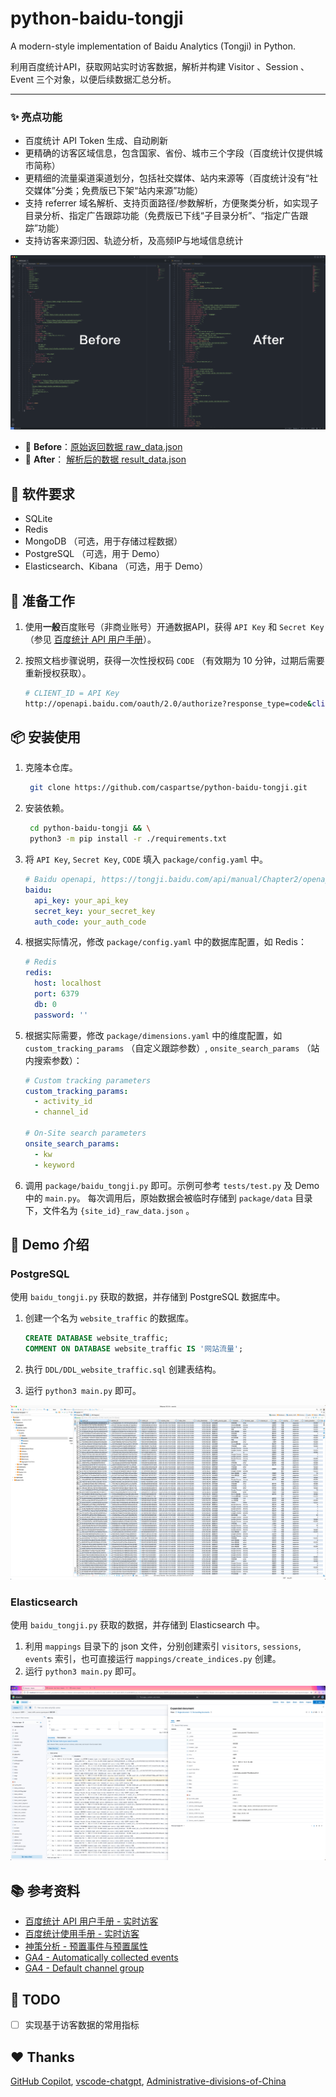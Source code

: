 # python-baidu-tongji

A modern-style implementation of Baidu Analytics (Tongji) in Python.

利用百度统计API，获取网站实时访客数据，解析并构建 Visitor 、Session 、Event 三个对象，以便后续数据汇总分析。

---

### ✨ 亮点功能

- 百度统计 API Token 生成、自动刷新
- 更精确的访客区域信息，包含国家、省份、城市三个字段（百度统计仅提供城市简称）
- 更精细的流量渠道渠道划分，包括社交媒体、站内来源等（百度统计没有“社交媒体”分类；免费版已下架“站内来源”功能）
- 支持 referrer 域名解析、支持页面路径/参数解析，方便聚类分析，如实现子目录分析、指定广告跟踪功能（免费版已下线“子目录分析”、“指定广告跟踪”功能）
- 支持访客来源归因、轨迹分析，及高频IP与地域信息统计

![before_after](assets/screenshots/before_after.png)

- 🤔 **Before**：[原始返回数据 raw_data.json](./tests/16847648_raw_data.json)
- 🤩 **After**： [解析后的数据 result_data.json](./tests/16847648_result_data.json)


## 🧩 软件要求

- SQLite
- Redis
- MongoDB （可选，用于存储过程数据）
- PostgreSQL （可选，用于 Demo）
- Elasticsearch、Kibana （可选，用于 Demo）


## 🏁 准备工作

1. 使用**一般**百度账号（非商业账号）开通数据API，获得 `API Key` 和 `Secret Key` （参见 [百度统计 API 用户手册](https://tongji.baidu.com/api/manual/)）。
2. 按照文档步骤说明，获得一次性授权码 `CODE` （有效期为 10 分钟，过期后需要重新授权获取）。

    ```Bash
    # CLIENT_ID = API Key
    http://openapi.baidu.com/oauth/2.0/authorize?response_type=code&client_id={CLIENT_ID}&redirect_uri=oob&scope=basic&display=popup
    ```


## 📦 安装使用

1. 克隆本仓库。

   ```Bash
    git clone https://github.com/caspartse/python-baidu-tongji.git
    ```

2. 安装依赖。

   ```Bash
    cd python-baidu-tongji && \
    python3 -m pip install -r ./requirements.txt
   ```

3. 将 `API Key`, `Secret Key`, `CODE` 填入 `package/config.yaml` 中。

    ```YAML
    # Baidu openapi, https://tongji.baidu.com/api/manual/Chapter2/openapi.html
    baidu:
      api_key: your_api_key
      secret_key: your_secret_key
      auth_code: your_auth_code
    ```

4. 根据实际情况，修改 `package/config.yaml` 中的数据库配置，如 Redis：

    ```YAML
    # Redis
    redis:
      host: localhost
      port: 6379
      db: 0
      password: ''
    ```

5. 根据实际需要，修改 `package/dimensions.yaml` 中的维度配置，如 `custom_tracking_params` （自定义跟踪参数）, `onsite_search_params` （站内搜索参数）：

    ```YAML
    # Custom tracking parameters
    custom_tracking_params:
      - activity_id
      - channel_id

    # On-Site search parameters
    onsite_search_params:
      - kw
      - keyword
    ```

6. 调用 `package/baidu_tongji.py` 即可。示例可参考 `tests/test.py` 及 Demo 中的 `main.py`。
   每次调用后，原始数据会被临时存储到 `package/data` 目录下，文件名为 `{site_id}_raw_data.json` 。


## 🐣 Demo 介绍

### PostgreSQL

使用 `baidu_tongji.py` 获取的数据，并存储到 PostgreSQL 数据库中。

1. 创建一个名为 `website_traffic` 的数据库。

    ```SQL
    CREATE DATABASE website_traffic;
    COMMENT ON DATABASE website_traffic IS '网站流量';
    ```

2. 执行 `DDL/DDL_website_traffic.sql` 创建表结构。
3. 运行 `python3 main.py` 即可。

![PostgreSQL](assets/screenshots/demo_postgresql.png)

### Elasticsearch

使用 `baidu_tongji.py` 获取的数据，并存储到 Elasticsearch 中。

1. 利用 `mappings` 目录下的 json 文件，分别创建索引 `visitors`, `sessions`, `events` 索引，也可直接运行 `mappings/create_indices.py` 创建。
2. 运行 `python3 main.py` 即可。

![Elasticsearch](assets/screenshots/demo_elasticsearch.png)


## 📚 参考资料

- [百度统计 API 用户手册 - 实时访客](https://tongji.baidu.com/api/manual/Chapter1/trend_latest_a.html)
- [百度统计使用手册 - 实时访客](https://tongji.baidu.com/holmes/Analytics/%E4%BA%A7%E5%93%81%E4%BD%BF%E7%94%A8%E6%8C%87%E5%8D%97/%E6%A6%82%E8%A7%88/%E6%B5%81%E9%87%8F%E5%88%86%E6%9E%90/%E5%AE%9E%E6%97%B6%E8%AE%BF%E5%AE%A2/)
- [神策分析 - 预置事件与预置属性](https://manual.sensorsdata.cn/sa/latest/tech_sdk_all_preset_properties-89620676.html)
- [GA4 - Automatically collected events](https://support.google.com/analytics/answer/9234069?hl=en&ref_topic=13367566)
- [GA4 - Default channel group](https://support.google.com/analytics/answer/9756891?hl=en&ref_topic=11151952)


## 📝 TODO

- [ ] 实现基于访客数据的常用指标


## ❤️ Thanks
[GitHub Copilot](https://github.com/features/copilot), [vscode-chatgpt](https://github.com/gencay/vscode-chatgpt), [Administrative-divisions-of-China](https://github.com/modood/Administrative-divisions-of-China)
